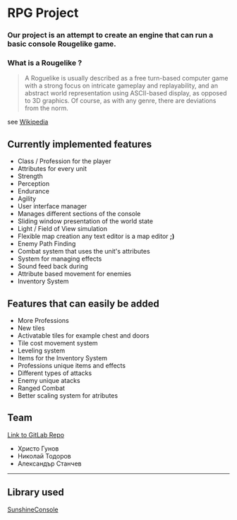 # RPG Project
### Our project is an attempt to create an engine that can run a basic console Rougelike game.

### What is a Rougelike ?


> A Roguelike is usually described as a free turn-based computer game with a strong focus on intricate gameplay and replayability, and an abstract world representation using ASCII-based display, as opposed to 3D graphics. Of course, as with any genre, there are deviations from the norm. 


see [Wikipedia](https://en.wikipedia.org/wiki/Roguelike)

## Currently implemented features 
* Class / Profession for the player
* Attributes for every unit
 * Strength
 * Perception
 * Endurance
 * Agility
* User interface manager    
 * Manages different sections of the console 
* Sliding window presentation of the world state
* Light / Field of View simulation
* Flexible map creation any text editor is a map editor **;)**
* Enemy Path Finding
* Combat system that uses the unit's attributes
* System for managing effects
* Sound feed back during  
* Attribute based movement for enemies 
* Inventory System
  
## Features that can easily be added 
* More Professions
* New tiles
* Activatable tiles for example chest and doors
* Tile cost movement system
* Leveling system
* Items for the Inventory System
* Professions unique items and effects
* Different types of attacks
* Enemy unique atacks
* Ranged Combat
* Better scaling system for atributes
  

 
## Team
[Link to GitLab Repo](https://gitlab.com/origami99/RPG-OOP-Project)

* Христо Гунов
* Николай Тодоров
* Александър Станчев

----
## Library used
[SunshineConsole](https://github.com/derrickcreamer/SunshineConsole)
